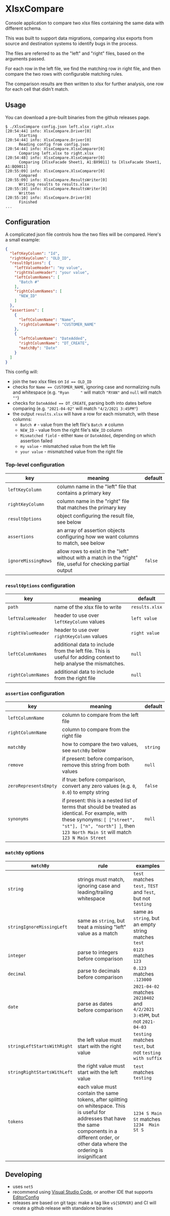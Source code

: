 # XlsxCompare

Console application to compare two xlsx files containing the same data with
different schema.

This was built to support data migrations, comparing xlsx exports from source
and destination systems to identify bugs in the process.

The files are referred to as the "left" and "right" files, based on the
arguments passed.

For each row in the left file, we find the matching row in right file, and then
compare the two rows with configurable matching rules.

The comparison results are then written to xlsx for further analysis, one row
for each cell that didn't match.

## Usage

You can download a pre-built binaries from the github releases page.

```console
$ ./XlsxCompare config.json left.xlsx right.xlsx
[20:54:44] info: XlsxCompare.Driver[0]
      Starting
[20:54:44] info: XlsxCompare.Driver[0]
      Reading config from config.json
[20:54:44] info: XlsxCompare.XlsxComparer[0]
      Comparing left.xlsx to right.xlsx
[20:54:48] info: XlsxCompare.XlsxComparer[0]
      Comparing [XlsxFacade Sheet1, A1:BX9011] to [XlsxFacade Sheet1, A1:BQ9011]
[20:55:09] info: XlsxCompare.XlsxComparer[0]
      Compared
[20:55:09] info: XlsxCompare.ResultsWriter[0]
      Writing results to results.xlsx
[20:55:10] info: XlsxCompare.ResultsWriter[0]
      Written
[20:55:10] info: XlsxCompare.Driver[0]
      Finished
...
```

## Configuration

A complicated json file controls how the two files will be compared. Here's a small example:

```json
{
  "leftKeyColumn": "Id",
  "rightKeyColumn": "OLD_ID",
  "resultOptions": {
    "leftValueHeader": "my value",
    "rightValueHeader": "your value",
    "leftColumnNames": [
      "Batch #"
    ],
    "rightColumnNames": [
      "NEW_ID"
    ]
  },
  "assertions": [
    {
      "leftColumnName": "Name",
      "rightColumnName": "CUSTOMER_NAME"
    },
    {
      "leftColumnName": "DateAdded",
      "rightColumnName": "DT_CREATE",
      "matchBy": "Date"
    }
  ]
}
```

This config will:

* join the two xlsx files on `Id == OLD_ID`
* checks for `Name == CUSTOMER_NAME`, ignoring case and normalizing nulls and
  whitespace (e.g. `"Ryan     "` will match `"RYAN"` and `null` will match `""`)
* checks for `DateAdded == DT_CREATE`, parsing both into dates before comparing
  (e.g. `"2021-04-02"` will match `"4/2/2021 3:45PM"`)
* the output `results.xlsx` will have a row for each mismatch, with these columns:
  * `Batch #` - value from the left file's `Batch #` column
  * `NEW_ID` - value from the right file's `NEW_ID` column
  * `Mismatched field` - either `Name` or `DateAdded`, depending on which assertion failed
  * `my value` - mismatched value from the left file
  * `your value` - mismatched value from the right file

### Top-level configuration

|key|meaning|default|
|-|-|-|
|`leftKeyColumn`|column name in the "left" file that contains a primary key||
|`rightKeyColumn`|column name in the "right" file that matches the primary key||
|`resultOptions`|object configuring the result file, see below||
|`assertions`|an array of assertion objects configuring how we want columns to match, see below||
|`ignoreMissingRows`|allow rows to exist in the "left" without with a match in the "right" file, useful for checking partial output|`false`|

### `resultOptions` configuration

|key|meaning|default|
|-|-|-|
|`path`|name of the xlsx file to write|`results.xlsx`|
|`leftValueHeader`|header to use over `leftKeyColumn` values|`left value`|
|`rightValueHeader`|header to use over `rightKeyColumn` values|`right value`|
|`leftColumnNames`|additional data to include from the left file. This is useful for adding context to help analyse the mismatches.|`null`|
|`rightColumnNames`|additional data to include from the right file|`null`|

### `assertion` configuration

|key|meaning|default|
|-|-|-|
|`leftColumnName`|column to compare from the left file||
|`rightColumnName`|column to compare from the right file||
|`matchBy`|how to compare the two values, see `matchBy` below|`string`|
|`remove`|if present: before comparison, remove this string from both values|`null`|
|`zeroRepresentsEmpty`|if true: before comparison, convert any zero values (e.g. `0`, `0.0`) to empty string|`false`|
|`synonyms`|if present: this is a nested list of terms that should be treated as identical. For example, with these synonyms: `[ ["street", "st"], ["n", "north"] ]`, then `123 North Main St` will match `123 N Main Street`|`null`|

### `matchBy` options

|`matchBy`|rule|examples|
|-|-|-|
|`string`|strings must match, ignoring case and leading/trailing whitespace|`test` matches `test,` `TEST` and ` Test `, but not `testing`|
|`stringIgnoreMissingLeft`|same as `string`, but treat a missing "left" value as a match|same as `string`, but an empty string matches `test`|
|`integer`|parse to integers before comparison|`0123` matches `123`|
|`decimal`|parse to decimals before comparison|`0.123` matches `.123000`|
|`date`|parse as dates before comparison|`2021-04-02` matches `20210402` and `4/2/2021 3:45PM`, but not `2021-04-03`|
|`stringLeftStartsWithRight`|the left value must start with the right value|`testing` matches `test`, but not `testing with suffix`|
|`stringRightStartsWithLeft`|the right value must start with the left value|`test` matches `testing`|
|`tokens`|each value must contain the same tokens, after splitting on whitespace. This is useful for addresses that have the same components in a different order, or other data where the ordering is insignificant|`1234 S Main St` matches `1234  Main St S`|

## Developing

* uses `net5`
* recommend using [Visual Studio Code](https://code.visualstudio.com/), or
  another IDE that supports [EditorConfig](https://editorconfig.org/)
* releases are based on git tags: make a tag like `v${SEMVER}` and CI will
  create a github release with standalone binaries
